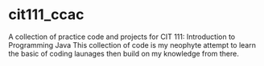 # cit111_ccac
A collection of practice code and projects for CIT 111: Introduction to Programming Java
This collection of code is my neophyte attempt to learn the basic of coding launages then build on my knowledge from there.
